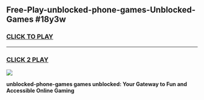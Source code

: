
## Free-Play-unblocked-phone-games-Unblocked-Games #18y3w
<h3>
<a href="https://news.freeplayer.one?title=unblocked-phone-games&ref=8M">CLICK TO PLAY</a></h3>
<hr>

<h3>
<a href="https://news.freeplayer.one?title=unblocked-phone-games&ref=8M">CLICK 2 PLAY</a>
  
</h3>

<a href="https://news.freeplayer.one?title=unblocked-phone-games&ref=8M"><img src="https://clearcache.store/games.png"></a>


**unblocked-phone-games games unblocked: Your Gateway to Fun and Accessible Online Gaming**
